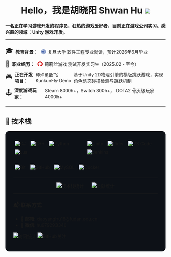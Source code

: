 <h1 align="center"><b>Hello，我是胡晓阳 Shwan Hu </b><img src="https://media.giphy.com/media/hvRJCLFzcasrR4ia7z/giphy.gif" width="35"></h1>

**一名正在学习游戏开发的程序员，狂热的游戏爱好者，目前正在游戏公司实习。感兴趣的领域：Unity 游戏开发。**

---

<div style="margin: 20px 0;">
  <!-- 教育背景 -->
  <div style="display: flex; align-items: center; margin-bottom: 10px;">
    <span style="font-size: 20px; margin-right: 8px;">🎓</span>
    <span style="font-weight: bold; margin-right: 4px;">教育背景：</span>
    <a href="https://www.fudan.edu.cn/" style="display: flex; align-items: center; text-decoration: none; color: inherit;">
      <img src="images/复旦蓝色校徽(白底).png" alt="复旦大学LOGO" width="20" height="20" style="margin: 0 4px;"/>
      <span>复旦大学</span>
    </a>
    <span style="margin-left: 4px;">软件工程专业就读，预计2026年6月毕业</span>
  </div>

  <!-- 职业经历 -->
  <div style="display: flex; align-items: center; margin-bottom: 10px;">
    <span style="font-size: 20px; margin-right: 8px;">🏢</span>
    <span style="font-weight: bold; margin-right: 4px;">职业经历：</span>
    <a href="https://www.lilithgames.com/" style="display: flex; align-items: center; text-decoration: none; color: inherit;">
      <img src="images/lilithLOGO.png" alt="莉莉丝游戏LOGO" width="20" height="20" style="margin: 0 4px;"/>
      <span>莉莉丝游戏</span>
    </a>
    <span style="margin-left: 4px;">测试开发实习生（2025.02 - 至今）</span>
  </div>

  <!-- 开发项目 -->
  <div style="display: flex; align-items: center; margin-bottom: 10px;">
    <span style="font-size: 20px; margin-right: 8px;">🎮</span>
    <span style="font-weight: bold; margin-right: 4px;">正在开发项目：</span>
    <a href="https://github.com/ShawnHu0815/Unity-PJ3-KunkunFly" style="text-decoration: none; color: inherit;">坤坤勇敢飞 KunkunFly Demo</a>
    <span style="margin-left: 4px;">基于Unity 2D物理引擎的横版跳跃游戏，实现角色动态碰撞检测与跳跃机制</span>
  </div>

  <!-- 游戏玩家 -->
  <div style="display: flex; align-items: center;">
    <span style="font-size: 20px; margin-right: 8px;">🕹️</span>
    <span style="font-weight: bold; margin-right: 4px;">深度游戏玩家：</span>
    <span>Steam 8000h+，Switch 300h+， DOTA2 骨灰级玩家 4000h+</span>
  </div>
</div>

---

## 🔧 技术栈

<div style="background-color: #0d1117; padding: 25px; border-radius: 12px; margin: 10px 0;">
  <!-- 编程语言和开发工具 -->
  <div style="display: flex; margin-bottom: 20px;">
    <div style="flex: 1;">
      <img src="https://img.shields.io/badge/C%23-239120?style=for-the-badge&logo=dotnet&logoColor=white" alt="C#" style="margin: 5px;"/>
      <img src="https://img.shields.io/badge/C%2B%2B-00599C?style=for-the-badge&logo=c%2B%2B&logoColor=white" alt="C++" style="margin: 5px;"/>
      <img src="https://img.shields.io/badge/Python-3776AB?style=for-the-badge&logo=python&logoColor=white" alt="Python" style="margin: 5px"/>
      <img src="https://img.shields.io/badge/Lua-2C2D72?style=for-the-badge&logo=lua&logoColor=white" alt="Lua" style="margin: 5px"/>
    </div>
    <div style="flex: 1;">
      <img src="https://img.shields.io/badge/Unity-000000?style=for-the-badge&logo=unity&logoColor=white" alt="Unity" style="margin: 5px"/>
      <img src="https://img.shields.io/badge/Rider-000000?style=for-the-badge&logo=rider&logoColor=white" alt="Rider" style="margin: 5px"/>
      <img src="https://img.shields.io/badge/VS_Code-007ACC?style=for-the-badge&logo=visual-studio-code&logoColor=white" alt="VS Code" style="margin: 5px"/>
      <img src="https://img.shields.io/badge/Jenkins-D24929?style=for-the-badge&logo=jenkins&logoColor=white" alt="Jenkins" style="margin: 5px;"/>
    </div>
  </div>
  <!-- 版本控制和数据库 -->
  <div style="display: flex; margin-bottom: 20px;">
    <div style="flex: 1;">
      <img src="https://img.shields.io/badge/Git-F05032?style=for-the-badge&logo=git&logoColor=white" alt="Git" style="margin: 5px"/>
      <img src="https://img.shields.io/badge/GitHub-181717?style=for-the-badge&logo=github&logoColor=white" alt="GitHub" style="margin: 5px"/>
      <img src="https://img.shields.io/badge/MySQL-4479A1?style=for-the-badge&logo=mysql&logoColor=white" alt="MySQL" style="margin: 5px"/>
      <img src="https://img.shields.io/badge/Docker-2496ED?style=for-the-badge&logo=docker&logoColor=white" alt="Docker" style="margin: 5px"/>
    </div>
  </div>

---

<div align="center">
  <img height="170" src="https://github-readme-stats.vercel.app/api/top-langs?username=shawnhu0815&show_icons=true&theme=dark&locale=en&layout=compact&card_width=320" alt="技术栈统计" style="margin-right: 20px;" />
  <img height="170" src="https://github-readme-stats.vercel.app/api?username=shawnhu0815&show_icons=true&theme=dark&locale=en&hide=contribs" alt="贡献统计" />
</div>

---

### 📬 联系方式
- 📧 **邮箱**: xiaoyanghu18@fudan.edu.cn  
- 📱 **微信**: hu979293340

<p align="left"> 
  <img src="https://komarev.com/ghpvc/?username=shawnhu0815&label=ProfileViews&color=0e75b6&style=flat" alt="访问统计" /> 
  <img src="https://img.shields.io/github/followers/shawnhu0815?label=Follow&style=social" alt="GitHub关注" />
</p>
